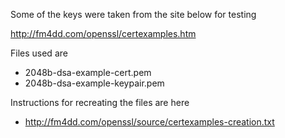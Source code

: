 Some of the keys were taken from the site below for testing

http://fm4dd.com/openssl/certexamples.htm

Files used are

  * 2048b-dsa-example-cert.pem
  * 2048b-dsa-example-keypair.pem
  
Instructions for recreating the files are here

  * http://fm4dd.com/openssl/source/certexamples-creation.txt 
